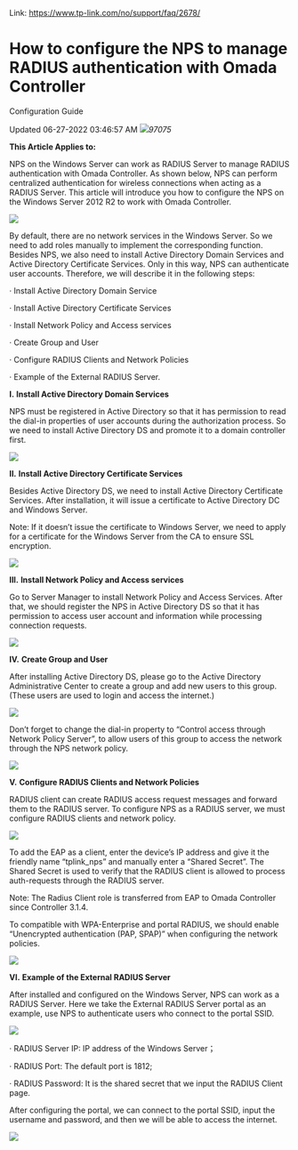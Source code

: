 Link: https://www.tp-link.com/no/support/faq/2678/


# How to configure the NPS to manage RADIUS authentication with Omada Controller

Configuration Guide

Updated 06-27-2022 03:46:57 AM ![](https://static.tp-link.com/res/images/icons/article-views.png)_97075_

**This Article Applies to:** 

NPS on the Windows Server can work as RADIUS Server to manage RADIUS authentication with Omada Controller. As shown below, NPS can perform centralized authentication for wireless connections when acting as a RADIUS Server. This article will introduce you how to configure the NPS on the Windows Server 2012 R2 to work with Omada Controller.

![](https://static.tp-link.com/image001_1572250344805p.jpg)

By default, there are no network services in the Windows Server. So we need to add roles manually to implement the corresponding function. Besides NPS, we also need to install Active Directory Domain Services and Active Directory Certificate Services. Only in this way, NPS can authenticate user accounts. Therefore, we will describe it in the following steps:

· Install Active Directory Domain Service

· Install Active Directory Certificate Services

· Install Network Policy and Access services

· Create Group and User

· Configure RADIUS Clients and Network Policies

· Example of the External RADIUS Server.

**I.** **Install Active Directory Domain Services**

NPS must be registered in Active Directory so that it has permission to read the dial-in properties of user accounts during the authorization process. So we need to install Active Directory DS and promote it to a domain controller first.

![](https://static.tp-link.com/image002_1572250360928y.jpg)

**II.** **Install Active Directory Certificate Services**

Besides Active Directory DS, we need to install Active Directory Certificate Services. After installation, it will issue a certificate to Active Directory DC and Windows Server.

Note: If it doesn’t issue the certificate to Windows Server, we need to apply for a certificate for the Windows Server from the CA to ensure SSL encryption.

![](https://static.tp-link.com/image003_1572250370667j.jpg)

**III.** **Install Network Policy and Access services**

Go to Server Manager to install Network Policy and Access Services. After that, we should register the NPS in Active Directory DS so that it has permission to access user account and information while processing connection requests.

![](https://static.tp-link.com/image004_1572250380746z.jpg)

**IV.** **Create Group and User**

After installing Active Directory DS, please go to the Active Directory Administrative Center to create a group and add new users to this group. (These users are used to login and access the internet.)

![](https://static.tp-link.com/image005_1572250390155o.jpg)

Don’t forget to change the dial-in property to “Control access through Network Policy Server”, to allow users of this group to access the network through the NPS network policy.

![](https://static.tp-link.com/image006_1572250398159l.jpg)

**V.** **Configure RADIUS Clients and Network Policies**

RADIUS client can create RADIUS access request messages and forward them to the RADIUS server. To configure NPS as a RADIUS server, we must configure RADIUS clients and network policy.

![](https://static.tp-link.com/image007_1572250407106m.jpg)

To add the EAP as a client, enter the device’s IP address and give it the friendly name “tplink_nps” and manually enter a “Shared Secret”. The Shared Secret is used to verify that the RADIUS client is allowed to process auth-requests through the RADIUS server.

Note: The Radius Client role is transferred from EAP to Omada Controller since Controller 3.1.4.

To compatible with WPA-Enterprise and portal RADIUS, we should enable “Unencrypted authentication (PAP, SPAP)” when configuring the network policies.

![](https://static.tp-link.com/image008_1572250416712b.jpg)

**VI.** **Example of the External RADIUS Server**

After installed and configured on the Windows Server, NPS can work as a RADIUS Server. Here we take the External RADIUS Server portal as an example, use NPS to authenticate users who connect to the portal SSID.

![](https://static.tp-link.com/image009_1572250426336f.jpg)

· RADIUS Server IP: IP address of the Windows Server；

· RADIUS Port: The default port is 1812;

· RADIUS Password: It is the shared secret that we input the RADIUS Client page.

After configuring the portal, we can connect to the portal SSID, input the username and password, and then we will be able to access the internet.

![](https://static.tp-link.com/image010_1572250436216p.png)